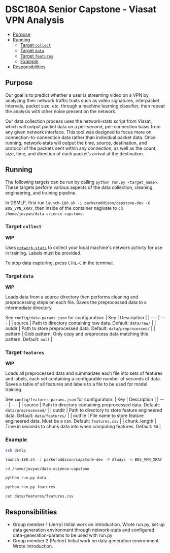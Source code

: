 # DSC180A Senior Capstone - Viasat VPN Analysis

- [Purpose](#purpose)
- [Running](#running)
  - [Target `collect`](#target-collect)
  - [Target `data`](#target-data)
  - [Target `features`](#target-features)
  - [Example](#example)
- [Responsibilities](#responsibilities)

## Purpose

Our goal is to predict whether a user is streaming video on a VPN by analyzing their network traffic traits such as video signatures, interpacket intervals, packet size, etc. through a machine learning classifier, then repeat the analysis with other noise present on the network. 

Our data collection process uses the network-stats script from Viasat, which will output packet data on a per-second, per-connection basis from any given network interface. This tool was designed to focus more on connection-to-connection data rather than individual packet data. Once running, network-stats will output the time, source, destination, and protocol of the packets sent within any connection, as well as the count, size, time, and direction of each packet’s arrival at the destination. 


## Running

The following targets can be run by calling `python run.py <target_name>`. These targets perform various aspects of the data collection, cleaning, engineering, and training pipeline.

In DSMLP, first run `launch-180.sh -i parkeraddison/capstone-dev -G B05_VPN_XRAY`, then inside of the container nagivate to `cd /home/jovyan/data-science-capstone`.

### Target `collect`
**WIP**

Uses [`network-stats`](https://github.com/Viasat/network-stats) to collect your local machine's network activity for use in training. Labels must be provided.

To stop data capturing, press `CTRL-C` in the terminal.

### Target `data`
**WIP**

Loads data from a source directory then performs cleaning and preprocessing steps on each file. Saves the preprocessed data to a intermediate directory.

See `config/data-params.json` for configuration:
| Key | Description |
| --- | --- |
| source | Path to directory containing raw data. Default: `data/raw/` |
| outdir | Path to store preprocessed data. Default: `data/preprocessed/` |
| pattern | Glob pattern. Only copy and preprocess data matching this pattern. Default: `null` |

### Target `features`
**WIP**

Loads all preprocessed data and summarizes each file into sets of features and labels, each set containing a configurable number of seconds of data. Saves a table of all features and labels to a file to be used for model training.

See `config/features-params.json` for configuration:
| Key | Description |
| --- | --- |
| source | Path to directory containing preprocessed data. Default: `data/preprocessed/` |
| outdir | Path to directory to store feature engineered data. Default: `data/features/` |
| outfile | File name to store feature engineered data. Must be a csv. Default: `features.csv` |
| chunk_length | Time in seconds to chunk data into when computing features. Default: `60` |

### Example

```bash
ssh dsmlp

launch-180.sh -i parkeraddison/capstone-dev -P Always -G B05_VPN_XRAY

cd /home/jovyan/data-science-capstone

python run.py data

python run.py features

cat data/features/features.csv
```

## Responsibilities

* Group member 1 (Jerry) Initial work on introduction. Wrote run.py, set up data generation environment through network-stats and configured data-generation-params to be used with run.py
* Group member 2 (Parker) Initial work on data generation environment. Wrote introduction.

